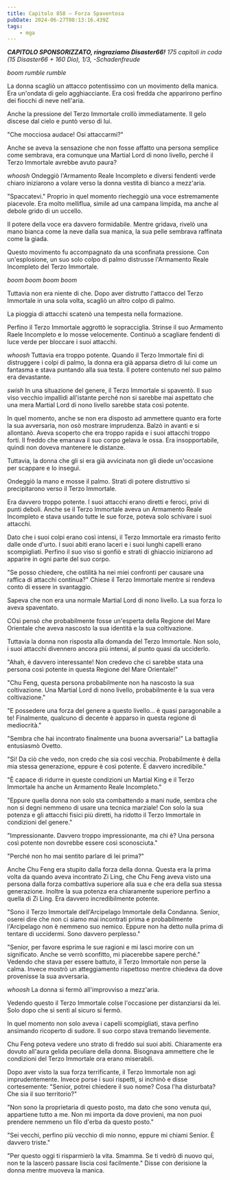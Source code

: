 ```yaml
---
title: Capitolo 858 – Forza Spaventosa
pubDate: 2024-06-27T08:13:16.439Z
tags:
    - mga
---
```



<em><strong>CAPITOLO SPONSORIZZATO, ringraziamo Disaster66!</strong>
175 capitoli in coda (15 Disaster66 + 160 Dio), 1/3,
-Schadenfreude</em>


*boom rumble rumble*


La donna scagliò un attacco potentissimo con un movimento della manica. Era un'ondata di gelo agghiacciante. Era così fredda che apparirono perfino dei fiocchi di neve nell'aria.


Anche la pressione del Terzo Immortale crollò immediatamente. Il gelo discese dal cielo e puntò verso di lui.


"Che mocciosa audace! Osi attaccarmi?"


Anche se aveva la sensazione che non fosse affatto una persona semplice come sembrava, era comunque una Martial Lord di nono livello, perché il Terzo Immortale avrebbe avuto paura?


*whoosh* Ondeggiò l'Armamento Reale Incompleto e diversi fendenti verde chiaro iniziarono a volare verso la donna vestita di bianco a mezz'aria.


"Spaccatevi." Proprio in quel momento riecheggiò una voce estremamente piacevole. Era molto melliflua, simile ad una campana limpida, ma anche al debole grido di un uccello.


Il potere della voce era davvero formidabile. Mentre gridava, rivelò una mano bianca come la neve dalla sua manica, la sua pelle sembrava raffinata come la giada.


Questo movimento fu accompagnato da una sconfinata pressione. Con un'esplosione, un suo solo colpo di palmo distrusse l'Armamento Reale Incompleto del Terzo Immortale.


*boom boom boom boom*


Tuttavia non era niente di che. Dopo aver distrutto l'attacco del Terzo Immortale in una sola volta, scagliò un altro colpo di palmo.


La pioggia di attacchi scatenò una tempesta nella formazione.


Perfino il Terzo Immortale aggrottò le sopracciglia. Strinse il suo Armamento Raele Incompleto e lo mosse velocemente. Continuò a scagliare fendenti di luce verde per bloccare i suoi attacchi.


*whoosh* Tuttavia era troppo potente. Quando il Terzo Immortale finì di distruggere i colpi di palmo, la donna era già apparsa dietro di lui come un fantasma e stava puntando alla sua testa. Il potere contenuto nel suo palmo era devastante.


*swish* In una situazione del genere, il Terzo Immortale si spaventò. Il suo viso vecchio impallidì all'istante perché non si sarebbe mai aspettato che una mera Martial Lord di nono livello sarebbe stata così potente.


In quel momento, anche se non era disposto ad ammettere quanto era forte la sua avversaria, non osò mostrare imprudenza. Balzò in avanti e si allontanò. Aveva scoperto che era troppo rapida e i suoi attacchi troppo forti. Il freddo che emanava il suo corpo gelava le ossa. Era insopportabile, quindi non doveva mantenere le distanze.


Tuttavia, la donna che gli si era già avvicinata non gli diede un'occasione per scappare e lo inseguì.


Ondeggiò la mano e mosse il palmo. Strati di potere distruttivo si precipitarono verso il Terzo Immortale.


Era davvero troppo potente. I suoi attacchi erano diretti e feroci, privi di punti deboli. Anche se il Terzo Immortale aveva un Armamento Reale Incompleto e stava usando tutte le sue forze, poteva solo schivare i suoi attacchi.


Dato che i suoi colpi erano così intensi, il Terzo Immortale era rimasto ferito dalle onde d'urto. I suoi abiti erano laceri e i suoi lunghi capelli erano scompigliati. Perfino il suo viso si gonfiò e strati di ghiaccio iniziarono ad apparire in ogni parte del suo corpo.


"Se posso chiedere, che ostilità ha nei miei confronti per causare una raffica di attacchi continua?" Chiese il Terzo Immortale mentre si rendeva conto di essere in svantaggio.


Sapeva che non era una normale Martial Lord di nono livello. La sua forza lo aveva spaventato.


COsì pensò che probabilmente fosse un'esperta della Regione del Mare Orientale che aveva nascosto la sua identità e la sua coltivazione.


Tuttavia la donna non risposta alla domanda del Terzo Immortale. Non solo, i suoi attacchi divennero ancora più intensi, al punto quasi da ucciderlo.


"Ahah, è davvero interessante! Non credevo che ci sarebbe stata una persona così potente in questa Regione del Mare Orientale!"


"Chu Feng, questa persona probabilmente non ha nascosto la sua coltivazione. Una Martial Lord di nono livello, probabilmente è la sua vera coltivazione."


"E possedere una forza del genere a questo livello... è quasi paragonabile a te! Finalmente, qualcuno di decente è apparso in questa regione di mediocrità."


"Sembra che hai incontrato finalmente una buona avversaria!" La battaglia entusiasmò Ovetto.


"Sì! Da ciò che vedo, non credo che sia così vecchia. Probabilmente è della mia stessa generazione, eppure è così potente. È davvero incredibile."


"È capace di ridurre in queste condizioni un Martial King e il Terzo Immortale ha anche un Armamento Reale Incompleto."


"Eppure quella donna non solo sta combattendo a mani nude, sembra che non si degni nemmeno di usare una tecnica marziale! Con solo la sua potenza e gli attacchi fisici più diretti, ha ridotto il Terzo Immortale in condizioni del genere."


"Impressionante. Davvero troppo impressionante, ma chi è? Una persona così potente non dovrebbe essere così sconosciuta."


"Perché non ho mai sentito parlare di lei prima?"


Anche Chu Feng era stupito dalla forza della donna. Questa era la prima volta da quando aveva incontrato Zi Ling, che Chu Feng aveva visto una persona dalla forza combattiva superiore alla sua e che era della sua stessa generazione. Inoltre la sua potenza era chiaramente superiore perfino a quella di Zi Ling. Era davvero incredibilmente potente.


"Sono il Terzo Immortale dell'Arcipelago Immortale della Condanna. Senior, oserei dire che non ci siamo mai incontrati prima e probabilmente l'Arcipelago non è nemmeno suo nemico. Eppure non ha detto nulla prima di tentare di uccidermi. Sono davvero perplesso."


"Senior, per favore esprima le sue ragioni e mi lasci morire con un significato. Anche se verrò sconfitto, mi piacerebbe sapere perché." Vedendo che stava per essere battuto, il Terzo Immortale non perse la calma. Invece mostrò un atteggiamento rispettoso mentre chiedeva da dove provenisse la sua avversaria.


*whoosh* La donna si fermò all'improvviso a mezz'aria.


Vedendo questo il Terzo Immortale colse l'occasione per distanziarsi da lei. Solo dopo che si sentì al sicuro si fermò.


In quel momento non solo aveva i capelli scompigliati, stava perfino ansimando ricoperto di sudore. Il suo corpo stava tremando lievemente.


Chu Feng poteva vedere uno strato di freddo sui suoi abiti. Chiaramente era dovuto all'aura gelida peculiare della donna. Bisognava ammettere che le condizioni del Terzo Immortale ora erano miserabili.


Dopo aver visto la sua forza terrificante, il Terzo Immortale non agì imprudentemente. Invece porse i suoi rispetti, si inchinò e disse cortesemente: "Senior, potrei chiedere il suo nome? Cosa l'ha disturbata? Che sia il suo territorio?"


"Non sono la proprietaria di questo posto, ma dato che sono venuta qui, appartiene tutto a me. Non mi importa da dove provieni, ma non puoi prendere nemmeno un filo d'erba da questo posto."


"Sei vecchi, perfino più vecchio di mio nonno, eppure mi chiami Senior. È davvero triste."


"Per questo oggi ti risparmierò la vita. Smamma. Se ti vedrò di nuovo qui, non te la lascerò passare liscia così facilmente." Disse con derisione la donna mentre muoveva la manica.
                                


                                



